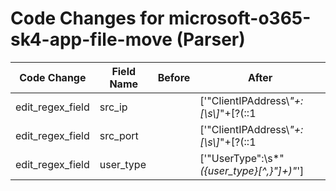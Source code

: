 # Code Changes for microsoft-o365-sk4-app-file-move (Parser)

| Code Change | Field Name | Before | After |
|-------------|------------|--------|-------|
| edit_regex_field | src_ip |  | ['"ClientIPAddress\\*"+:[\s\\]*"+\[?(::1|({src_ip}((([0-9a-fA-F.]{0,4}):{1,2}){1,7}([0-9a-fA-F]){0,4})|(((25[0-5]|(2[0-4]|1\d|[0-9]|)\d)\.?\b){4}))(:({src_port}\d+))?)\]?(:({=src_port}\d+))?', '"ClientIP\\*"+:[\s\\]*"+\[?((0\.0\.0\.0|({src_ip}((([0-9a-fA-F.]{0,4}):{1,2}){1,7}([0-9a-fA-F]){0,4})|(((25[0-5]|(2[0-4]|1\d|[0-9]|)\d)\.?\b){4}))(:({src_port}\d+))?)\]?(:({=src_port}\d+))?|((0\.0\.0\.0|({=src_ip}[a-fA-F\d.:]+))\]?(:({=src_port}\d+))?))"', 'exa_json_path=$.ClientIP,exa_regex=^\[?((0\.0\.0\.0|({src_ip}((([0-9a-fA-F.]{0,4}):{1,2}){1,7}([0-9a-fA-F]){0,4})|(((25[0-5]|(2[0-4]|1\d|[0-9]|)\d)\.?\b){4}))(:({src_port}\d+))?)\]?(:({=src_port}\d+))|((0\.0\.0\.0|({=src_ip}[a-fA-F\d.:]+))\]?(:({=src_port}\d+))?))$', 'exa_json_path=$.ClientIPAddress,exa_regex=^\[?(::1|({src_ip}((([0-9a-fA-F.]{0,4}):{1,2}){1,7}([0-9a-fA-F]){0,4})|(((25[0-5]|(2[0-4]|1\d|[0-9]|)\d)\.?\b){4}))(:({src_port}\d+))?)\]?(:({=src_port}\d+))?$'] |
| edit_regex_field | src_port |  | ['"ClientIPAddress\\*"+:[\s\\]*"+\[?(::1|({src_ip}((([0-9a-fA-F.]{0,4}):{1,2}){1,7}([0-9a-fA-F]){0,4})|(((25[0-5]|(2[0-4]|1\d|[0-9]|)\d)\.?\b){4}))(:({src_port}\d+))?)\]?(:({=src_port}\d+))?', '"ClientIP\\*"+:[\s\\]*"+\[?((0\.0\.0\.0|({src_ip}((([0-9a-fA-F.]{0,4}):{1,2}){1,7}([0-9a-fA-F]){0,4})|(((25[0-5]|(2[0-4]|1\d|[0-9]|)\d)\.?\b){4}))(:({src_port}\d+))?)\]?(:({=src_port}\d+))?|((0\.0\.0\.0|({=src_ip}[a-fA-F\d.:]+))\]?(:({=src_port}\d+))?))"', 'exa_json_path=$.ClientIP,exa_regex=^\[?((0\.0\.0\.0|({src_ip}((([0-9a-fA-F.]{0,4}):{1,2}){1,7}([0-9a-fA-F]){0,4})|(((25[0-5]|(2[0-4]|1\d|[0-9]|)\d)\.?\b){4}))(:({src_port}\d+))?)\]?(:({=src_port}\d+))|((0\.0\.0\.0|({=src_ip}[a-fA-F\d.:]+))\]?(:({=src_port}\d+))?))$', 'exa_json_path=$.ClientIPAddress,exa_regex=^\[?(::1|({src_ip}((([0-9a-fA-F.]{0,4}):{1,2}){1,7}([0-9a-fA-F]){0,4})|(((25[0-5]|(2[0-4]|1\d|[0-9]|)\d)\.?\b){4}))(:({src_port}\d+))?)\]?(:({=src_port}\d+))?$'] |
| edit_regex_field | user_type |  | ['"UserType":\s*"*({user_type}[^,}"]+)"*'] |